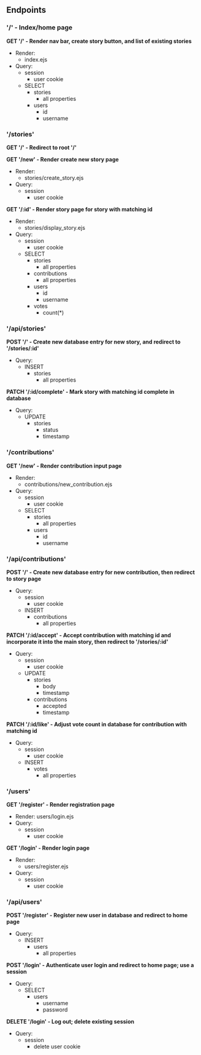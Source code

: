 ## Endpoints

### '/' - Index/home page

**GET '/' - Render nav bar, create story button, and list of existing stories**

- Render: 
  - index.ejs
- Query:
  - session
    - user cookie
  - SELECT
    - stories
      - all properties
    - users
      - id
      - username

### '/stories'

**GET '/' - Redirect to root '/'**

**GET '/new' - Render create new story page**

- Render:
  - stories/create_story.ejs
- Query:
  - session
    - user cookie

**GET '/:id' - Render story page for story with matching id**

- Render:
  - stories/display_story.ejs
- Query:
  - session
    - user cookie
  - SELECT
    - stories
      - all properties
    - contributions
      - all properties
    - users
      - id
      - username
    - votes
      - count(*)

### '/api/stories'

**POST '/' - Create new database entry for new story, and redirect to '/stories/:id'**

- Query:
  - INSERT
    - stories
      - all properties

**PATCH '/:id/complete' - Mark story with matching id complete in database**

- Query:
  - UPDATE
    - stories
      - status
      - timestamp

### '/contributions'

**GET '/new' - Render contribution input page**

- Render:
  - contributions/new_contribution.ejs
- Query:
  - session
    - user cookie
  - SELECT
    - stories
      - all properties
    - users
      - id
      - username

### '/api/contributions'

**POST '/' - Create new database entry for new contribution, then redirect to story page**

- Query:
  - session
    - user cookie
  - INSERT
    - contributions
      - all properties

**PATCH '/:id/accept' - Accept contribution with matching id and incorporate it into the main story, then redirect to '/stories/:id'**

- Query:
  - session
    - user cookie
  - UPDATE
    - stories
      - body
      - timestamp
    - contributions
      - accepted
      - timestamp

**PATCH '/:id/like' - Adjust vote count in database for contribution with matching id**

- Query:
  - session
    - user cookie
  - INSERT
    - votes
      - all properties

### '/users'

**GET '/register' - Render registration page**

- Render:
  users/login.ejs
- Query:
  - session
    - user cookie

**GET '/login' - Render login page**

- Render:
  - users/register.ejs
- Query:
  - session
    - user cookie

### '/api/users'

**POST '/register' - Register new user in database and redirect to home page**

- Query:
  - INSERT
    - users
      - all properties

**POST '/login' - Authenticate user login and redirect to home page; use a session**

- Query:
  - SELECT
    - users
      - username
      - password

**DELETE '/login' - Log out; delete existing session**

- Query:
  - session
    - delete user cookie
